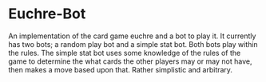 Euchre-Bot
==========

An implementation of the card game euchre and a bot to play it.
It currently has two bots; a random play bot and a simple stat bot. Both bots play within the rules.
The simple stat bot uses some knowledge of the rules of the game to determine the what cards the other players may or may not have, then makes a move based upon that. Rather simplistic and arbitrary.
